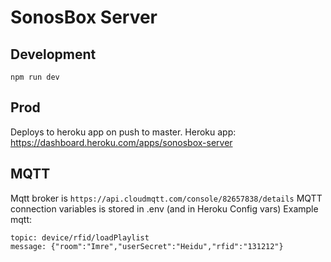 # SonosBox Server

## Development

`npm run dev`

## Prod

Deploys to heroku app on push to master.
Heroku app: https://dashboard.heroku.com/apps/sonosbox-server

## MQTT

Mqtt broker is `https://api.cloudmqtt.com/console/82657838/details`
MQTT connection variables is stored in .env (and in Heroku Config vars)
Example mqtt:

```
topic: device/rfid/loadPlaylist
message: {"room":"Imre","userSecret":"Heidu","rfid":"131212"}

```
